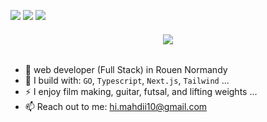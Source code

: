 [<img src="https://img.shields.io/badge/github-%2312100E.svg?&style=for-the-badge&logo=github&logoColor=white&color=black" />](https://github.com/mahdijafari0)
[<img src="https://img.shields.io/badge/gitlab-%2312100E.svg?&style=for-the-badge&logo=gitlab&logoColor=white&color=9b51e0" />](https://github.com/mahdijafari0)
[<img src="https://img.shields.io/badge/linkedin-%230077B5.svg?&style=for-the-badge&logo=linkedin&logoColor=white" />](https://www.linkedin.com/in/mahdijafarii/)

<h6 align="center">
    <img src="https://readme-typing-svg.herokuapp.com/?font=Righteous&size=35&center=true&vCenter=true&width=500&height=70&duration=4000&lines=Hi+There!+👋;+I'm+mahdi!;" />
</h6>

- 🏢 web developer (Full Stack) in Rouen Normandy
- 🧰 I build with: `GO`, `Typescript`, `Next.js`, `Tailwind` ...
- ⚡ I enjoy film making, guitar, futsal, and lifting weights ...
- 📫 Reach out to me: hi.mahdii10@gmail.com

<!---
mahdijafari0/mahdijafari0 is a ✨ special ✨ repository because its `README.md` (this file) appears on your GitHub profile.
You can click the Preview link to take a look at your changes.
--->
